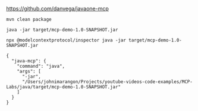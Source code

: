 
https://github.com/danvega/javaone-mcp

```
mvn clean package
```

```
java -jar target/mcp-demo-1.0-SNAPSHOT.jar
```

```
npx @modelcontextprotocol/inspector java -jar target/mcp-demo-1.0-SNAPSHOT.jar
```


```
{
  "java-mcp": {
    "command": "java",
    "args": [
      "-jar",
      "/Users/johnimarangon/Projects/youtube-videos-code-examples/MCP-Labs/java/target/mcp-demo-1.0-SNAPSHOT.jar"
    ]
  }
}
```